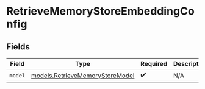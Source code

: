 # RetrieveMemoryStoreEmbeddingConfig


## Fields

| Field                                                                    | Type                                                                     | Required                                                                 | Description                                                              |
| ------------------------------------------------------------------------ | ------------------------------------------------------------------------ | ------------------------------------------------------------------------ | ------------------------------------------------------------------------ |
| `model`                                                                  | [models.RetrieveMemoryStoreModel](../models/retrievememorystoremodel.md) | :heavy_check_mark:                                                       | N/A                                                                      |